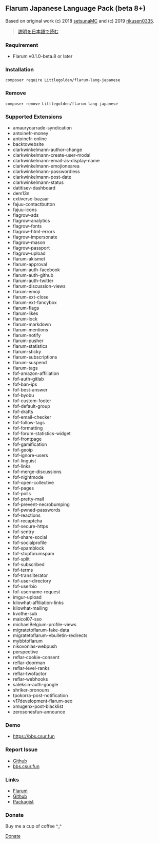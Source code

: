 ## Flarum Japanese Language Pack (beta 8+)
Based on original work (c) 2018 [setsunaMC](https://github.com/setsunaMC/flarum-ext-japanese) and (c) 2019 [rikusen0335](https://github.com/rikusen0335/lang-japanese-extended).

> [説明を日本語で読む](https://github.com/Littlegolden/flarum-lang-japanese/edit/master/README.md)

### Requirement
  - Flarum v0.1.0-beta.8 or later


### Installation
```
composer require Littlegolden/flarum-lang-japanese
```

### Remove
```
composer remove Littlegolden/flarum-lang-japanese
```

### Supported Extensions
  - amaurycarrade-syndication
  - antoinefr-money
  - antoinefr-online
  - backtowebsite
  - clarkwinkelmann-author-change
  - clarkwinkelmann-create-user-modal
  - clarkwinkelmann-email-as-display-name
  - clarkwinkelmann-emojionearea
  - clarkwinkelmann-passwordless
  - clarkwinkelmann-post-date
  - clarkwinkelmann-status
  - datitisev-dashboard
  - dem13n
  - extiverse-bazaar
  - fajuu-contactbutton
  - fajuu-icons
  - flagrow-ads
  - flagrow-analytics
  - flagrow-fonts
  - flagrow-html-errors
  - flagrow-impersonate
  - flagrow-mason
  - flagrow-passport
  - flagrow-upload
  - flarum-akismet
  - flarum-approval
  - flarum-auth-facebook
  - flarum-auth-github
  - flarum-auth-twitter
  - flarum-discussion-views
  - flarum-emoji
  - flarum-ext-close
  - flarum-ext-fancybox
  - flarum-flags
  - flarum-likes
  - flarum-lock
  - flarum-markdown
  - flarum-mentions
  - flarum-notify
  - flarum-pusher
  - flarum-statistics
  - flarum-sticky
  - flarum-subscriptions
  - flarum-suspend
  - flarum-tags
  - fof-amazon-affiliation
  - fof-auth-gitlab
  - fof-ban-ips
  - fof-best-answer
  - fof-byobu
  - fof-custom-footer
  - fof-default-group
  - fof-drafts
  - fof-email-checker
  - fof-follow-tags
  - fof-formatting
  - fof-forum-statistics-widget
  - fof-frontpage
  - fof-gamification
  - fof-geoip
  - fof-ignore-users
  - fof-linguist
  - fof-links
  - fof-merge-discussions
  - fof-nightmode
  - fof-open-collective
  - fof-pages
  - fof-polls
  - fof-pretty-mail
  - fof-prevent-necrobumping
  - fof-pwned-passwords
  - fof-reactions
  - fof-recaptcha
  - fof-secure-https
  - fof-sentry
  - fof-share-social
  - fof-socialprofile
  - fof-spamblock
  - fof-stopforumspam
  - fof-split
  - fof-subscribed
  - fof-terms
  - fof-transliterator
  - fof-user-directory
  - fof-userbio
  - fof-username-request
  - imgur-upload
  - kilowhat-affiliation-links
  - kilowhat-mailing
  - kvothe-sub
  - maicol07-sso
  - michaelBelgium-profile-views
  - migratetoflarum-fake-data
  - migratetoflarum-vbulletin-redirects
  - mybbtoflarum
  - nikovonlas-webpush
  - perspective
  - reflar-cookie-consent
  - reflar-doorman
  - reflar-level-ranks
  - reflar-twofactor
  - reflar-webhooks
  - saleksin-auth-google
  - shriker-pronouns
  - tpokorra-post-notification
  - v17development-flarum-seo
  - xmugenx-post-blacklist
  - zerosonesfun-announce

### Demo
  - https://bbs.csur.fun

### Report Issue
  - [Github](https://github.com/Littlegolden/flarum-lang-japanese/issues)
  - [bbs.csur.fun](https://bbs.csur.fun/t/chatroom)

### Links
  - [Flarum](https://discuss.flarum.org/d/17954)
  - [Github](https://github.com/Littlegolden/flarum-lang-japanese)
  - [Packagist](https://packagist.org/packages/Littlegolden/flarum-lang-japanese)

### Donate
Buy me a cup of coffee \^_\^

[Donate](https://pay.csur.fun)

